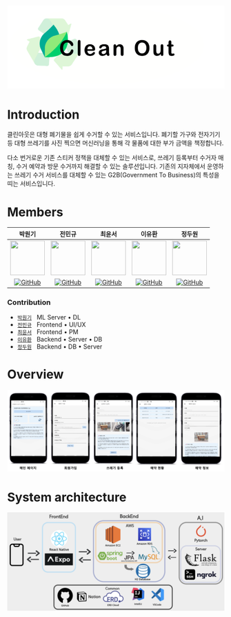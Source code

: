 ![](resource/img.png)
# Introduction
클린아웃은 대형 폐기물을 쉽게 수거할 수 있는 서비스입니다.
폐기할 가구와 전자기기 등 대형 쓰레기를 사진 찍으면 머신러닝을 통해 각 물품에 대한 부가 금액을 책정합니다.

다소 번거로운 기존 스티커 정책을 대체할 수 있는 서비스로, 쓰레기 등록부터 수거자 매칭, 수거 예약과 방문 수거까지 해결할 수 있는 솔루션입니다.
기존의 지자체에서 운영하는 쓰레기 수거 서비스를 대체할 수 있는 G2B(Government To Business)의 특성을 띠는 서비스입니다.

# Members
| 박원기 | 전민규  | 최윤서  | 이유환 | 정두원|                                                        
| :----------------------------------------------------------: | :----------------------------------------------------------: | :----------------------------------------------------------: | :----------------------------------------------------------: | :----------------------------------------------------------: |
| <img src='https://avatars.githubusercontent.com/u/86551201?v=4' height=80 width=80px></img> | <img src='https://avatars.githubusercontent.com/u/43088187?v=4' height=80 width=80px></img> | <img src='https://avatars.githubusercontent.com/u/52804557?v=4' height=80 width=80px></img> | <img src='https://avatars.githubusercontent.com/u/84896838?v=4' height=80 width=80px></img> | <img src='https://avatars.githubusercontent.com/u/96522218?v=4' height=80 width=80px></img> | 
| [![GitHub](https://badges.aleen42.com/src/github.svg)](https://github.com/kalelpark) | [![GitHub](https://badges.aleen42.com/src/github.svg)](https://github.com/Mango-Juice) |[![GitHub](https://badges.aleen42.com/src/github.svg)](https://github.com/govldbstj) | [![GitHub](https://badges.aleen42.com/src/github.svg)](https://github.com/320Hwany) | [![GitHub](https://badges.aleen42.com/src/github.svg)](https://github.com/D-w-nJ) |

### Contribution
- [`박원기`](https://github.com/kalelpark) &nbsp; ML Server • DL 
- [`전민규`](https://github.com/Mango-Juice) &nbsp; Frontend • UI/UX
- [`최윤서`](https://github.com/govldbstj) &nbsp; Frontend  • PM
- [`이유환`](https://github.com/320Hwany) &nbsp; Backend • Server • DB 
- [`정두원`](https://github.com/D-w-nJ) &nbsp; Backend • DB • Server 

# Overview
![](resource/page.png)

# System architecture
![](resource/stack.png)
